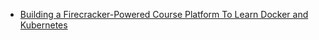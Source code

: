 - [Building a Firecracker-Powered Course Platform To Learn Docker and Kubernetes](https://iximiuz.com/en/posts/iximiuz-labs-story/)